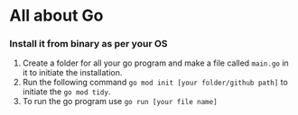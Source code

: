 # All about Go 
### Install it from binary as per your OS
1. Create a folder for all your go program and make a file called `main.go` in it to initiate the installation. 
2. Run the following command `go mod init [your folder/github path]` to initiate the `go mod tidy`. 
3. To run the go program use `go run [your file name]`
 